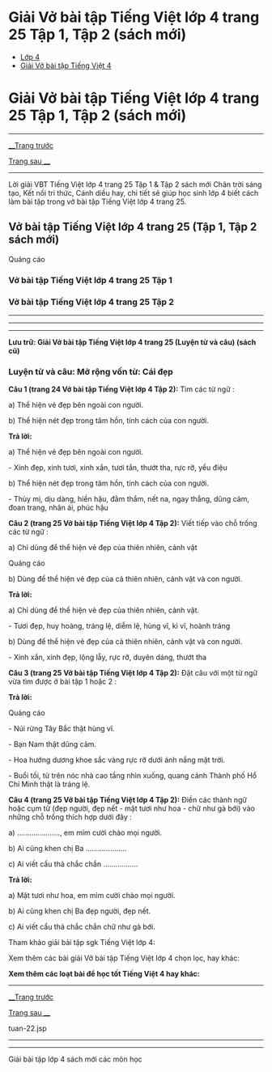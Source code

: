 # Giải Vở bài tập Tiếng Việt lớp 4 trang 25 Tập 1, Tập 2 (sách mới)

  * [Lớp 4](https://vietjack.com/series/lop-4.jsp)
  * [Giải Vở bài tập Tiếng Việt 4](https://vietjack.com/giai-vo-bai-tap-tieng-viet-4/index.jsp)



# Giải Vở bài tập Tiếng Việt lớp 4 trang 25 Tập 1, Tập 2 (sách mới)

* * *

[__Trang trước](https://vietjack.com/giai-vo-bai-tap-tieng-viet-4/tuan-22.jsp)

[Trang sau __](https://vietjack.com/giai-vo-bai-tap-tieng-viet-4/tuan-22.jsp)

* * *

Lời giải VBT Tiếng Việt lớp 4 trang 25 Tập 1 & Tập 2 sách mới Chân trời sáng tạo, Kết nối tri thức, Cánh diều hay, chi tiết sẽ giúp học sinh lớp 4 biết cách làm bài tập trong vở bài tập Tiếng Việt lớp 4 trang 25.

## Vở bài tập Tiếng Việt lớp 4 trang 25 (Tập 1, Tập 2 sách mới)

Quảng cáo

### **Vở bài tập Tiếng Việt lớp 4 trang 25 Tập 1**

### **Vở bài tập Tiếng Việt lớp 4 trang 25 Tập 2**

* * *

* * *

* * *

**Lưu trữ: Giải Vở bài tập Tiếng Việt lớp 4 trang 25 (Luyện từ và câu) (sách cũ)**

### **Luyện từ và câu: Mở rộng vốn từ: Cái đẹp**

**Câu 1 (trang 24 Vở bài tập Tiếng Việt lớp 4 Tập 2):** Tìm các từ ngữ :

a) Thể hiện vẻ đẹp bên ngoài con người.

b) Thể hiện nét đẹp trong tâm hồn, tính cách của con người.

**Trả lời:**

a) Thể hiện vẻ đẹp bên ngoài con người.

\- Xinh đẹp, xinh tươi, xinh xắn, tươi tắn, thướt tha, rực rỡ, yểu điệu

b) Thể hiện nét đẹp trong tâm hồn, tính cách của con người.

\- Thùy mị, dịu dàng, hiền hậu, đằm thắm, nết na, ngay thẳng, dũng cảm, đoan trang, nhân ái, phúc hậu

**Câu 2 (trang 25 Vở bài tập Tiếng Việt lớp 4 Tập 2):** Viết tiếp vào chỗ trống các từ ngữ :

a) Chỉ dùng để thể hiện vẻ đẹp của thiên nhiên, cảnh vật

Quảng cáo

b) Dùng để thể hiện vẻ đẹp của cả thiên nhiên, cảnh vật và con người.

**Trả lời:**

a) Chỉ dùng để thể hiện vẻ đẹp của thiên nhiên, cảnh vật.

\- Tươi đẹp, huy hoàng, tráng lệ, diễm lệ, hùng vĩ, kì vĩ, hoành tráng

b) Dùng để thể hiện vẻ đẹp của cả thiên nhiên, cảnh vật và con người.

\- Xinh xắn, xinh đẹp, lộng lẫy, rực rỡ, duyên dáng, thướt tha

**Câu 3 (trang 25 Vở bài tập Tiếng Việt lớp 4 Tập 2):** Đặt câu với một từ ngữ vừa tìm được ở bài tập 1 hoặc 2 :

**Trả lời:**

Quảng cáo

\- Núi rừng Tây Bắc thật hùng vĩ.

\- Bạn Nam thật dũng cảm.

\- Hoa hướng dương khoe sắc vàng rực rỡ dưới ánh nắng mặt trời.

\- Buổi tối, từ trên nóc nhà cao tầng nhìn xuống, quang cảnh Thành phố Hổ Chí Minh thật là tráng lệ.

**Câu 4 (trang 25 Vở bài tập Tiếng Việt lớp 4 Tập 2):** Điền các thành ngữ hoặc cụm từ (đẹp người, đẹp nết - mặt tươi như hoa - chữ như gà bới) vào những chỗ trống thích hợp dưới đây :

a) ....................., em mỉm cười chào mọi người.

b) Ai cũng khen chị Ba ....................

c) Ai viết cẩu thả chắc chắn .................

**Trả lời:**

a) Mặt tươi như hoa, em mỉm cười chào mọi người.

b) Ai cũng khen chị Ba đẹp người, đẹp nết.

c) Ai viết cẩu thả chắc chắn chữ như gà bới.

Tham khảo giải bài tập sgk Tiếng Việt lớp 4:

Xem thêm các bài giải Vở bài tập Tiếng Việt lớp 4 chọn lọc, hay khác:

**Xem thêm các loạt bài để học tốt Tiếng Việt 4 hay khác:**

* * *

[__Trang trước](https://vietjack.com/giai-vo-bai-tap-tieng-viet-4/tuan-22.jsp)

[Trang sau __](https://vietjack.com/giai-vo-bai-tap-tieng-viet-4/tuan-22.jsp)

tuan-22.jsp

* * *

* * *

Giải bài tập lớp 4 sách mới các môn học
